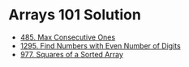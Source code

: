 # Arrays 101 Solution

- [485. Max Consecutive Ones](./Max_Consecutive_Ones)
- [1295. Find Numbers with Even Number of Digits](./Find_Numbers_with_Even_Number_of_Digits)
- [977. Squares of a Sorted Array](./977_Squares_of_a_Sorted_Array)